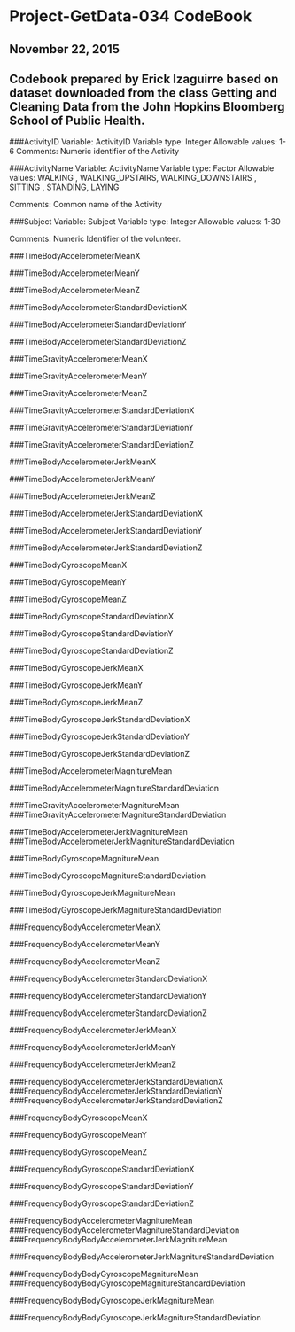 # Project-GetData-034 CodeBook
## November 22, 2015
## Codebook prepared by Erick Izaguirre based on dataset downloaded from the class Getting and Cleaning Data from the John Hopkins Bloomberg School of Public Health.

###ActivityID 
Variable: ActivityID
Variable type: Integer
Allowable values: 1-6
Comments: Numeric identifier of the Activity

###ActivityName 
Variable: ActivityName
Variable type: Factor
Allowable values: WALKING
, WALKING_UPSTAIRS, WALKING_DOWNSTAIRS
, SITTING
, STANDING, LAYING

Comments: Common name of the Activity

###Subject 
Variable: Subject
Variable type: Integer
Allowable values: 1-30

Comments: Numeric Identifier of the volunteer.


###TimeBodyAccelerometerMeanX 

###TimeBodyAccelerometerMeanY 

###TimeBodyAccelerometerMeanZ 

###TimeBodyAccelerometerStandardDeviationX 

###TimeBodyAccelerometerStandardDeviationY 

###TimeBodyAccelerometerStandardDeviationZ 

###TimeGravityAccelerometerMeanX 

###TimeGravityAccelerometerMeanY 

###TimeGravityAccelerometerMeanZ 

###TimeGravityAccelerometerStandardDeviationX 

###TimeGravityAccelerometerStandardDeviationY 

###TimeGravityAccelerometerStandardDeviationZ 

###TimeBodyAccelerometerJerkMeanX 

###TimeBodyAccelerometerJerkMeanY 

###TimeBodyAccelerometerJerkMeanZ 

###TimeBodyAccelerometerJerkStandardDeviationX 

###TimeBodyAccelerometerJerkStandardDeviationY 

###TimeBodyAccelerometerJerkStandardDeviationZ 

###TimeBodyGyroscopeMeanX 

###TimeBodyGyroscopeMeanY 

###TimeBodyGyroscopeMeanZ 

###TimeBodyGyroscopeStandardDeviationX 

###TimeBodyGyroscopeStandardDeviationY 

###TimeBodyGyroscopeStandardDeviationZ 

###TimeBodyGyroscopeJerkMeanX 

###TimeBodyGyroscopeJerkMeanY 

###TimeBodyGyroscopeJerkMeanZ 

###TimeBodyGyroscopeJerkStandardDeviationX 

###TimeBodyGyroscopeJerkStandardDeviationY 

###TimeBodyGyroscopeJerkStandardDeviationZ 

###TimeBodyAccelerometerMagnitureMean 

###TimeBodyAccelerometerMagnitureStandardDeviation 

###TimeGravityAccelerometerMagnitureMean 
###TimeGravityAccelerometerMagnitureStandardDeviation 

###TimeBodyAccelerometerJerkMagnitureMean 
###TimeBodyAccelerometerJerkMagnitureStandardDeviation 

###TimeBodyGyroscopeMagnitureMean 

###TimeBodyGyroscopeMagnitureStandardDeviation 

###TimeBodyGyroscopeJerkMagnitureMean 

###TimeBodyGyroscopeJerkMagnitureStandardDeviation 

###FrequencyBodyAccelerometerMeanX 

###FrequencyBodyAccelerometerMeanY 

###FrequencyBodyAccelerometerMeanZ 

###FrequencyBodyAccelerometerStandardDeviationX 

###FrequencyBodyAccelerometerStandardDeviationY 

###FrequencyBodyAccelerometerStandardDeviationZ 

###FrequencyBodyAccelerometerJerkMeanX 

###FrequencyBodyAccelerometerJerkMeanY 

###FrequencyBodyAccelerometerJerkMeanZ 

###FrequencyBodyAccelerometerJerkStandardDeviationX 
###FrequencyBodyAccelerometerJerkStandardDeviationY 
###FrequencyBodyAccelerometerJerkStandardDeviationZ 

###FrequencyBodyGyroscopeMeanX 

###FrequencyBodyGyroscopeMeanY 

###FrequencyBodyGyroscopeMeanZ 

###FrequencyBodyGyroscopeStandardDeviationX 

###FrequencyBodyGyroscopeStandardDeviationY 

###FrequencyBodyGyroscopeStandardDeviationZ 

###FrequencyBodyAccelerometerMagnitureMean 
###FrequencyBodyAccelerometerMagnitureStandardDeviation 
###FrequencyBodyBodyAccelerometerJerkMagnitureMean 

###FrequencyBodyBodyAccelerometerJerkMagnitureStandardDeviation 

###FrequencyBodyBodyGyroscopeMagnitureMean 
###FrequencyBodyBodyGyroscopeMagnitureStandardDeviation 

###FrequencyBodyBodyGyroscopeJerkMagnitureMean 

###FrequencyBodyBodyGyroscopeJerkMagnitureStandardDeviation
